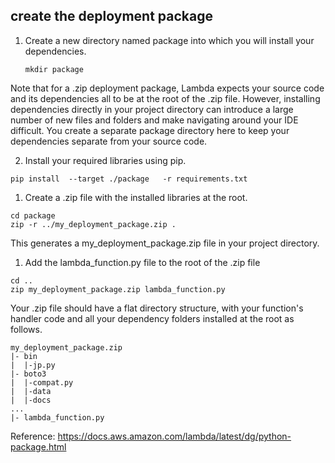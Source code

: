 ## create the deployment package

1. Create a new directory named package into which you will install your dependencies.
   
   `mkdir package`

Note that for a .zip deployment package, Lambda expects your source code and its dependencies all to be at the root of the .zip file. However, installing dependencies directly in your project directory can introduce a large number of new files and folders and make navigating around your IDE difficult. You create a separate package directory here to keep your dependencies separate from your source code.


2. Install your required libraries using pip.

```
pip install  --target ./package   -r requirements.txt
```

1. Create a .zip file with the installed libraries at the root.


```
cd package
zip -r ../my_deployment_package.zip .
```
This generates a my_deployment_package.zip file in your project directory.

1. Add the lambda_function.py file to the root of the .zip file
```
cd ..
zip my_deployment_package.zip lambda_function.py
```

Your .zip file should have a flat directory structure, with your function's handler code and all your dependency folders installed at the root as follows.


```
my_deployment_package.zip
|- bin
|  |-jp.py
|- boto3
|  |-compat.py
|  |-data
|  |-docs
...
|- lambda_function.py
```


Reference: https://docs.aws.amazon.com/lambda/latest/dg/python-package.html
